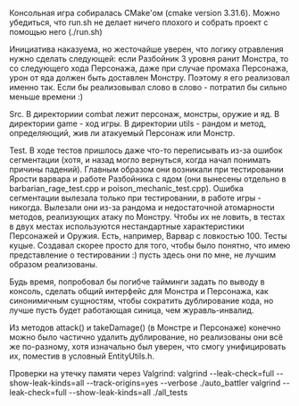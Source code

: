 Консольная игра собиралась CMake'ом (cmake version 3.31.6).
Можно убедиться, что run.sh не делает ничего плохого и собрать проект с помощью него (./run.sh)

Инициатива наказуема, но жесточайше уверен, что логику отравления нужно сделать следующей: 
если Разбойник 3 уровня ранит Монстра, то со следующего хода Персонажа, даже при случае промаха Персонажа, урон от яда должен быть доставлен Монстру. Поэтому я его реализовал именно так. Если бы реализовывал слово в слово - потратил бы сильно меньше времени :)

Src.
В директориии combat лежит персонаж, монстры, оружие и яд.
В директории game - ход игры.
В директории utils - рандом и метод, определяющий, жив ли атакуемый Персонаж или Монстр.

Test.
В ходе тестов пришлось даже что-то переписывать из-за ошибок сегментации (хотя, и назад могло вернуться, когда начал понимать причины падений).
Главным образом они возникали при тестировании Ярости варвара и работе Разбойника с ядом (они вынесены отдельно в barbarian_rage_test.cpp и poison_mechanic_test.cpp). Ошибка сегментации вылезала только при тестировании, в работе игры - никогда.
Вылезали они из-за рандома и недостаточной атомарности методов, реализующих атаку по Монстру. Чтобы их не ловить, в тестах в двух местах используются нестандартные характеристики Персонажей и Оружия. Есть, например, Варвар с ловкостью 100.
Тесты куцые. Создавал скорее просто для того, чтобы было понятно, что имею представление о тестировании :) пусть здесь они по мне, не лучшим образом реализованы.

Будь время, попробовал бы погибче тайминги задать по выводу в консоль, сделать общий интерфейс для Монстра и Персонажа, как синонимичным сущностям, чтобы сократить дублирование кода, но лучше пусть будет работающая синица, чем журавль-инвалид.

Из методов attack() и takeDamage() (в Монстре и Персонаже) конечно можно было частично удалить дублирование, но реализованы они всё же по-разному, хотя изначально был уверен, что смогу унифицировать их, поместив в условный EntityUtils.h.

Проверки на утечку памяти через Valgrind:
valgrind --leak-check=full --show-leak-kinds=all --track-origins=yes --verbose ./auto_battler
valgrind --leak-check=full --show-leak-kinds=all ./all_tests